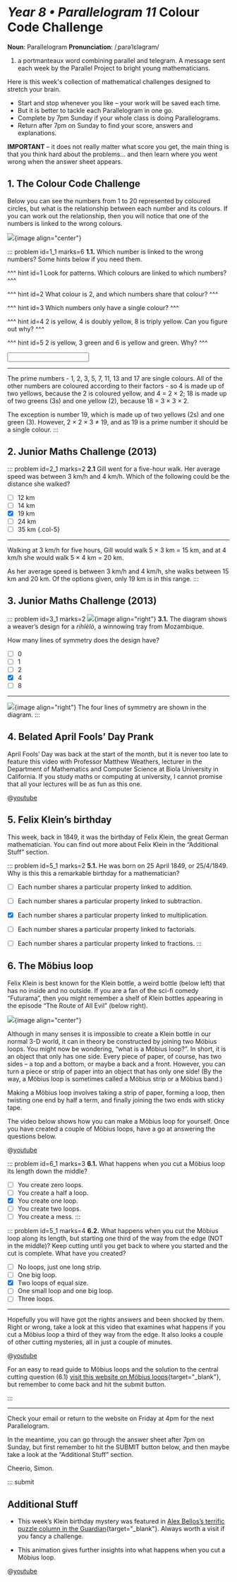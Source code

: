 # _Year 8 • Parallelogram 11_ Colour Code Challenge

<div class="dictionary">

__Noun__: Parallelogram
__Pronunciation__: /ˌparəˈlɛləɡram/

1. a portmanteaux word combining parallel and telegram. A message sent each week by the Parallel Project to bright young mathematicians.

</div>

Here is this week's collection of mathematical challenges designed to stretch your brain.  

*	Start and stop whenever you like – your work will be saved each time.
*	But it is better to tackle each Parallelogram in one go.
* Complete by 7pm Sunday if your whole class is doing Parallelograms.
*	Return after 7pm on Sunday to find your score, answers and explanations.

__IMPORTANT__ – it does not really matter what score you get, the main thing is
that you think hard about the problems... and then learn where you went wrong
when the answer sheet appears.


## 1.	The Colour Code Challenge

Below you can see the numbers from 1 to 20 represented by coloured circles, but what is the relationship between each number and its colours. If you can work out the relationship, then you will notice that one of the numbers is linked to the wrong colours.

![](/resources/8-11-colour-code-challenge/1-colour-code.png){image align="center"}

::: problem id=1_1 marks=6
__1.1.__ Which number is linked to the wrong numbers? Some hints below if you need them.

^^^ hint id=1
Look for patterns. Which colours are linked to which numbers?
^^^

^^^ hint id=2
What colour is 2, and which numbers share that colour?
^^^

^^^ hint id=3
Which numbers only have a single colour?
^^^

^^^ hint id=4
2 is yellow, 4 is doubly yellow, 8 is triply yellow. Can you figure out why?
^^^

^^^ hint id=5
2 is yellow, 3 green and 6 is yellow and green. Why?
^^^

<input solution="19"/>  

---

The prime numbers - 1, 2, 3, 5, 7, 11, 13 and 17 are single colours. All of the other numbers are coloured according to their factors - so 4 is made up of two yellows, because the 2 is coloured yellow, and 4 = 2 × 2; 18 is made up of two greens (3s) and one yellow (2), because 18 = 3 × 3 × 2.

The exception is number 19, which is made up of two yellows (2s) and one green (3). However, 2 × 2 × 3 ≠ 19, and as 19 is a prime number it should be a single colour.
:::


## 2. Junior Maths Challenge (2013)

::: problem id=2_1 marks=2
__2.1__ Gill went for a five-hour walk. Her average speed was between 3 km/h and 4 km/h.
Which of the following could be the distance she walked?

* [ ] 12 km
* [ ] 14 km
* [x] 19 km
* [ ] 24 km
* [ ] 35 km
{.col-5}

---

Walking at 3 km/h for five hours, Gill would walk 5 × 3 km = 15 km, and at 4 km/h she would walk 5 × 4 km = 20 km.

As her average speed is between 3 km/h and 4 km/h, she walks between 15 km and 20 km. Of the options given, only 19 km is in this range.
:::


## 3. Junior Maths Challenge (2013)

::: problem id=3_1 marks=2
![](/resources/8-11-colour-code-challenge/3-rihlelo-question.jpg){image align="right"}
__3.1.__ The diagram shows a weaver’s design for a _rihlèlò_, a winnowing tray
from Mozambique.

How many lines of symmetry does the design have?

* [ ] 0
* [ ] 1
* [ ] 2
* [x] 4
* [ ] 8

---

![](/resources/8-11-colour-code-challenge/3-rihlelo-answer.jpg){image align="right"}
The four lines of symmetry are shown in the diagram.
:::


## 4. Belated April Fools’ Day Prank

April Fools’ Day was back at the start of the month, but it is never too late to feature this video with Professor Matthew Weathers, lecturer in the Department of Mathematics and Computer Science at Biola University in California. If you study maths or computing at university, I cannot promise that all your lectures will be as fun as this one.

@[youtube](dv7kStqRFNM?rel=0)


## 5. Felix Klein’s birthday

This week, back in 1849, it was the birthday of Felix Klein, the great German mathematician. You can find out more about Felix Klein in the “Additional Stuff” section.

::: problem id=5_1 marks=2
__5.1.__ He was born on 25 April 1849, or 25/4/1849. Why is this this a remarkable birthday for a mathematician?

* [ ] Each number shares a particular property linked to addition.
* [ ] Each number shares a particular property linked to subtraction.
* [x] Each number shares a particular property linked to multiplication.
* [ ] Each number shares a particular property linked to factorials.
* [ ] Each number shares a particular property linked to fractions.
:::


## 6. The Möbius loop

Felix Klein is best known for the Klein bottle, a weird bottle (below left) that has no inside and no outside. If you are a fan of the sci-fi comedy “Futurama”, then you might remember a shelf of Klein bottles appearing in the episode “The Route of All Evil” (below right).

![](/resources/8-11-colour-code-challenge/6-klein-bottles.jpg){image align="center"}

Although in many senses it is impossible to create a Klein bottle in our normal 3-D world, it can in theory be constructed by joining two Möbius loops. You might now be wondering, “what is a Möbius loop?”. In short, it is an object that only has one side. Every piece of paper, of course, has two sides – a top and a bottom, or maybe a back and a front. However, you can turn a piece or strip of paper into an object that has only one side! (By the way, a Möbius loop is sometimes called a Möbius strip or a Möbius band.)

Making a Möbius loop involves taking a strip of paper, forming a loop, then twisting one end by half a term, and finally joining the two ends with sticky tape.

The video below shows how you can make a Möbius loop for yourself. Once you have created a couple of Möbius loops, have a go at answering the questions below.

@[youtube](IRVOwuHU-M0?rel=0)

::: problem id=6_1 marks=3
__6.1.__ What happens when you cut a Möbius loop its length down the middle?

* [ ] You create zero loops.
* [ ] You create a half a loop.
* [x] You create one loop.
* [ ] You create two loops.
* [ ] You create a mess.
:::

::: problem id=5_1 marks=4
__6.2.__ What happens when you cut the Möbius loop along its length, but starting one third of the way from the edge (NOT in the middle)? Keep cutting until you get back to where you started and the cut is complete. What have you created?

* [ ] No loops, just one long strip.
* [ ] One big loop.
* [x] Two loops of equal size.
* [ ] One small loop and one big loop.
* [ ] Three loops.

---

Hopefully you will have got the rights answers and been shocked by them. Right or wrong, take a look at this video that examines what happens if you cut a Möbius loop a third of they way from the edge. It also looks a couple of other cutting mysteries, all in just a couple of minutes.

@[youtube](6q3WcwGcJsU?rel=0)

For an easy to read guide to Möbius loops and the solution to the central cutting question (6.1) [visit this website on Möbius loops](https://www.wikihow.com/Make-a-Mobius-Strip){target="_blank"}, but remember to come back and hit the submit button.

:::

***

Check your email or return to the website on Friday at 4pm for the next Parallelogram.

In the meantime, you can go through the answer sheet after 7pm on Sunday, but first remember to hit the SUBMIT button below, and then maybe take a look at the “Additional Stuff” section.

Cheerio,
Simon.

::: submit


## Additional Stuff

* This week’s Klein birthday mystery was featured in [Alex Bellos’s terrific puzzle column in the Guardian](https://www.theguardian.com/science/series/alex-bellos-monday-puzzle){target="_blank"}. Always worth a visit if you fancy a challenge.

* This animation gives further insights into what happens when you cut a Möbius loop.

@[youtube](XlQOipIVFPk?rel=0)
